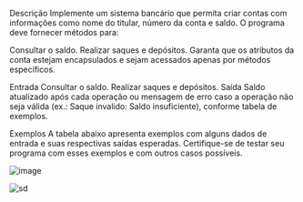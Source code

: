 Descrição
Implemente um sistema bancário que permita criar contas com informações como nome do titular, número da conta e saldo. O programa deve fornecer métodos para:

Consultar o saldo.
Realizar saques e depósitos.
Garanta que os atributos da conta estejam encapsulados e sejam acessados apenas por métodos específicos.

Entrada
Consultar o saldo.
Realizar saques e depósitos.
Saída
Saldo atualizado após cada operação ou mensagem de erro caso a operação não seja válida (ex.: Saque invalido: Saldo insuficiente), conforme tabela de exemplos.

Exemplos
A tabela abaixo apresenta exemplos com alguns dados de entrada e suas respectivas saídas esperadas. Certifique-se de testar seu programa com esses exemplos e com outros casos possíveis.

![image](https://github.com/user-attachments/assets/eb446fcb-765f-4c0b-83d4-bc5554a91f9b)

![sd](https://github.com/user-attachments/assets/57644ba4-df9e-485a-867f-4c55675b06b4)

